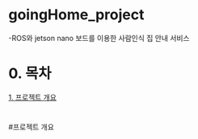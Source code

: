 # goingHome_project

-ROS와 jetson nano 보드를 이용한 사람인식 집 안내 서비스

# 0. 목차

[1. 프로젝트 개요](#프로젝트-개요)
#
#
#
#
#
#
#
#
#
#
#
#
#
#
#
#
#
#
#
#

#프로젝트 개요
